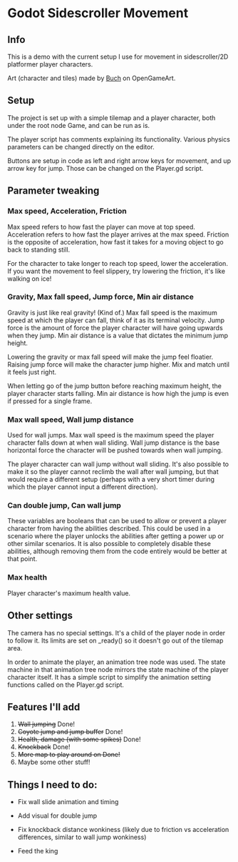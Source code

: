 # Godot Sidescroller Movement
## Info
This is a demo with the current setup I use for movement in sidescroller/2D platformer player characters. 

Art (character and tiles) made by [Buch](https://opengameart.org/users/buch) on OpenGameArt.

## Setup
The project is set up with a simple tilemap and a player character, both under the root node Game, and can be run as is.

The player script has comments explaining its functionality. Various physics parameters can be changed directly on the editor.

Buttons are setup in code as left and right arrow keys for movement, and up arrow key for jump. Those can be changed on the Player.gd script.

## Parameter tweaking
### Max speed, Acceleration, Friction
Max speed refers to how fast the player can move at top speed. Acceleration refers to how fast the player arrives at the max speed. Friction is the opposite of acceleration, how fast it takes for a moving object to go back to standing still.

For the character to take longer to reach top speed, lower the acceleration. If you want the movement to feel slippery, try lowering the friction, it's like walking on ice!

### Gravity, Max fall speed, Jump force, Min air distance
Gravity is just like real gravity! (Kind of.) Max fall speed is the maximum speed at which the player can fall, think of it as its terminal velocity. Jump force is the amount of force the player character will have going upwards when they jump. Min air distance is a value that dictates the minimum jump height.

Lowering the gravity or max fall speed will make the jump feel floatier. Raising jump force will make the character jump higher. Mix and match until it feels just right.

When letting go of the jump button before reaching maximum height, the player character starts falling. Min air distance is how high the jump is even if pressed for a single frame. 

### Max wall speed, Wall jump distance
Used for wall jumps. Max wall speed is the maximum speed the player character falls down at when wall sliding. Wall jump distance is the base horizontal force the character will be pushed towards when wall jumping.

The player character can wall jump without wall sliding. It's also possible to make it so the player cannot reclimb the wall after wall jumping, but that would require a different setup (perhaps with a very short timer during which the player cannot input a different direction).

### Can double jump, Can wall jump
These variables are booleans that can be used to allow or prevent a player character from having the abilities described. This could be used in a scenario where the player unlocks the abilities after getting a power up or other similar scenarios. It is also possible to completely disable these abilities, although removing them from the code entirely would be better at that point.

### Max health
Player character's maximum health value.

## Other settings
The camera has no special settings. It's a child of the player node in order to follow it. Its limits are set on _ready() so it doesn't go out of the tilemap area.

In order to animate the player, an animation tree node was used. The state machine in that animation tree node mirrors the state machine of the player character itself. It has a simple script to simplify the animation setting functions called on the Player.gd script.

## Features I'll add
<ol>
  <li><del> Wall jumping</del> Done!</li>
  <li><del> Coyote jump and jump buffer</del> Done!</li>
  <li><del>Health, damage (with some spikes)</del> Done!</li>
  <li><del>Knockback</del> Done!</li>
  <li><del>More map to play around on<del> Done!</li>
  <li>Maybe some other stuff!</li>
</ol> 

## Things I need to do:
- Fix wall slide animation and timing 

- Add visual for double jump

- Fix knockback distance wonkiness (likely due to friction vs acceleration differences, similar to wall jump wonkiness)

- Feed the king
